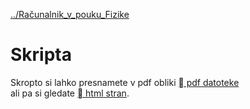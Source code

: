 [../Računalnik_v_pouku_Fizike]( ./index.html )

# Skripta

Skropto si lahko presnamete v pdf obliki [ pdf datoteke ](./Racunalnik-v-pouku-Fizike.pdf)  
ali pa si gledate [ html stran]( ./Racunalnik-v-pouku-Fizike.html ).
